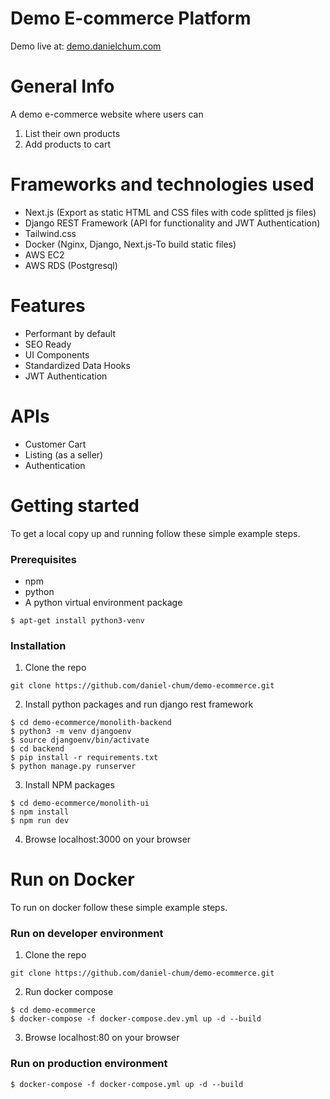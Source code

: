 # Demo E-commerce Platform

Demo live at: [demo.danielchum.com](http://demo.danielchum.com)

# General Info

A demo e-commerce website where users can
1. List their own products
2. Add products to cart

# Frameworks and technologies used

* Next.js (Export as static HTML and CSS files with code splitted js files)
* Django REST Framework (API for functionality and JWT Authentication)
* Tailwind.css
* Docker (Nginx, Django, Next.js-To build static files)
* AWS EC2
* AWS RDS (Postgresql)

# Features
* Performant by default
* SEO Ready
* UI Components
* Standardized Data Hooks
* JWT Authentication

# APIs
* Customer Cart
* Listing (as a seller)
* Authentication

# Getting started
To get a local copy up and running follow these simple example steps.

### Prerequisites
* npm
* python
* A python virtual environment package
```console.
$ apt-get install python3-venv
```
### Installation
1. Clone the repo
```console.
git clone https://github.com/daniel-chum/demo-ecommerce.git
```
2. Install python packages and run django rest framework
```console.
$ cd demo-ecommerce/monolith-backend
$ python3 -m venv djangoenv
$ source djangoenv/bin/activate
$ cd backend
$ pip install -r requirements.txt
$ python manage.py runserver
```
3. Install NPM packages
```console.
$ cd demo-ecommerce/monolith-ui
$ npm install
$ npm run dev
```
4. Browse localhost:3000 on your browser

# Run on Docker
To run on docker follow these simple example steps.

### Run on developer environment
1. Clone the repo
```console.
git clone https://github.com/daniel-chum/demo-ecommerce.git
```
2. Run docker compose
```console.
$ cd demo-ecommerce
$ docker-compose -f docker-compose.dev.yml up -d --build
```
3. Browse localhost:80 on your browser
### Run on production environment
```console.
$ docker-compose -f docker-compose.yml up -d --build
```
